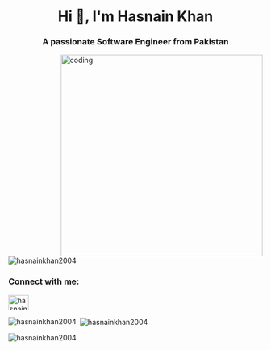 <h1 align="center">Hi 👋, I'm Hasnain Khan</h1>
<h3 align="center">A passionate Software Engineer from Pakistan</h3>

<img align="right" alt="coding" width="400" src="https://user-images.githubusercontent.com/55389276/140866485-8fb1c876-9a8f-4d6a-98dc-08c4981eaf70.gif">

<p align="left"> <img src="https://komarev.com/ghpvc/?username=hasnainkhan2004&label=Profile%20views&color=0e75b6&style=flat" alt="hasnainkhan2004" /> </p>

<h3 align="left">Connect with me:</h3>
<p align="left">
<a href="https://linkedin.com/in/hasnain khan" target="blank"><img align="center" src="https://raw.githubusercontent.com/rahuldkjain/github-profile-readme-generator/master/src/images/icons/Social/linked-in-alt.svg" alt="hasnain khan" height="30" width="40" /></a>
</p>

<p><img align="left" src="https://github-readme-stats.vercel.app/api/top-langs?username=hasnainkhan2004&show_icons=true&locale=en&layout=compact" alt="hasnainkhan2004" /></p>

<p>&nbsp;<img align="center" src="https://github-readme-stats.vercel.app/api?username=hasnainkhan2004&show_icons=true&locale=en" alt="hasnainkhan2004" /></p>

<p><img align="center" src="https://github-readme-streak-stats.herokuapp.com/?user=hasnainkhan2004&" alt="hasnainkhan2004" /></p>
